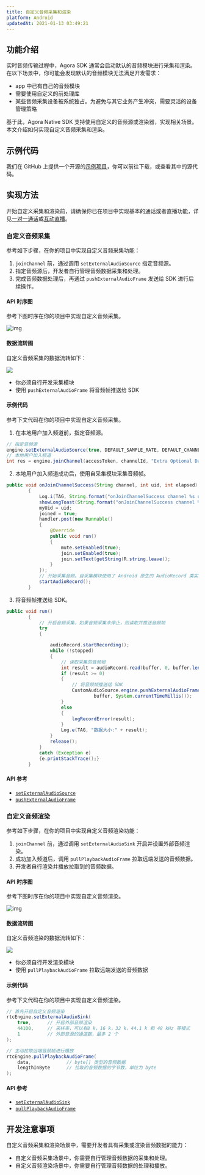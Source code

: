 ```yaml
---
title: 自定义音频采集和渲染
platform: Android
updatedAt: 2021-01-13 03:49:21
---
```


## 功能介绍

实时音频传输过程中，Agora SDK 通常会启动默认的音频模块进行采集和渲染。在以下场景中，你可能会发现默认的音频模块无法满足开发需求：

- app 中已有自己的音频模块
- 需要使用自定义的前处理库
- 某些音频采集设备被系统独占。为避免与其它业务产生冲突，需要灵活的设备管理策略

基于此，Agora Native SDK 支持使用自定义的音频源或渲染器，实现相关场景。本文介绍如何实现自定义音频采集和渲染。

## 示例代码

我们在 GitHub 上提供一个开源的[示例项目](https://github.com/AgoraIO/API-Examples/tree/master/Android/APIExample)，你可以前往下载，或查看其中的源代码。

## 实现方法

开始自定义采集和渲染前，请确保你已在项目中实现基本的通话或者直播功能，详见[一对一通话](https://docs.agora.io/cn/Voice/start_call_audio_android?platform=Android)或[互动直播](https://docs.agora.io/cn/Interactive%20Broadcast/start_live_audio_android?platform=Android)。

### 自定义音频采集

参考如下步骤，在你的项目中实现自定义音频采集功能：

1. `joinChannel` 前，通过调用 `setExternalAudioSource` 指定音频源。
2. 指定音频源后，开发者自行管理音频数据采集和处理。
3. 完成音频数据处理后，再通过 `pushExternalAudioFrame` 发送给 SDK 进行后续操作。

#### **API 时序图**

参考下图时序在你的项目中实现自定义音频采集。

![img](https://web-cdn.agora.io/docs-files/1568966776336)

#### 数据流转图

自定义音频采集的数据流转如下：

![](https://web-cdn.agora.io/docs-files/1607660076905)

- 你必须自行开发采集模块
- 使用 `pushExternalAudioFrame` 将音频帧推送给 SDK

#### 示例代码

参考下文代码在你的项目中实现自定义音频采集。

1. 在本地用户加入频道前，指定音频源。

```java
// 指定音频源
engine.setExternalAudioSource(true, DEFAULT_SAMPLE_RATE, DEFAULT_CHANNEL_COUNT);
// 本地用户加入频道
int res = engine.joinChannel(accessToken, channelId, "Extra Optional Data", 0);
```

2. 本地用户加入频道成功后，使用自采集模块采集音频帧。

```java
public void onJoinChannelSuccess(String channel, int uid, int elapsed)
        {
            Log.i(TAG, String.format("onJoinChannelSuccess channel %s uid %d", channel, uid));
            showLongToast(String.format("onJoinChannelSuccess channel %s uid %d", channel, uid));
            myUid = uid;
            joined = true;
            handler.post(new Runnable()
            {
                @Override
                public void run()
                {
                    mute.setEnabled(true);
                    join.setEnabled(true);
                    join.setText(getString(R.string.leave));
                }
            });
            // 开始采集音频。自采集模块使用了 Android 原生的 AudioRecord 类实现音频采集
            startAudioRecord();
        }
```

3. 将音频帧推送给 SDK。

```java
public void run()
        {
            // 开启音频采集，如果音频采集未停止，则读取并推送音频帧
            try
            {

                audioRecord.startRecording();
                while (!stopped)
                {
                    // 读取采集的音频帧
                    int result = audioRecord.read(buffer, 0, buffer.length);
                    if (result >= 0)
                    {
                        // 将音频帧推送给 SDK
                        CustomAudioSource.engine.pushExternalAudioFrame(
                                buffer, System.currentTimeMillis());
                    }
                    else
                    {
                        logRecordError(result);
                    }
                    Log.e(TAG, "数据大小:" + result);
                }
                release();
            }
            catch (Exception e)
            {e.printStackTrace();}
        }
```

#### API 参考

- [`setExternalAudioSource`](https://docs.agora.io/cn/Interactive%20Broadcast/API%20Reference/java/classio_1_1agora_1_1rtc_1_1_rtc_engine.html#a5e5630afd7104ee7be8b246ae004efb3)
- [`pushExternalAudioFrame`](https://docs.agora.io/cn/Interactive%20Broadcast/API%20Reference/java/classio_1_1agora_1_1rtc_1_1_rtc_engine.html#a9e219a679d066cfc2544b5e8f9d4d69f)

### 自定义音频渲染

参考如下步骤，在你的项目中实现自定义音频渲染功能：

1. `joinChannel` 前，通过调用 `setExternalAudioSink` 开启并设置外部音频渲染。
2. 成功加入频道后，调用 `pullPlaybackAudioFrame` 拉取远端发送的音频数据。
3. 开发者自行渲染并播放拉取到的音频数据。

#### API 时序图

参考下图时序在你的项目中实现自定义音频渲染。

![img](https://web-cdn.agora.io/docs-files/1568966971796)

#### 数据流转图

自定义音频渲染的数据流转如下：

![](https://web-cdn.agora.io/docs-files/1607672646235)

- 你必须自行开发渲染模块
- 使用 `pullPlaybackAudioFrame` 拉取远端发送的音频数据

#### 示例代码

参考下文代码在你的项目中实现自定义音频渲染。

```java
// 首先开启自定义音频渲染
rtcEngine.setExternalAudioSink(
    true,      // 开启外部音频渲染
    44100,     // 采样率，可以有8 k，16 k，32 k，44.1 k 和 48 kHz 等模式
    1          // 外部音源的通道数，最多 2 个
);

// 主动拉取远端音频帧进行播放
rtcEngine.pullPlaybackAudioFrame(
    data,             // byte[] 类型的音频数据
    lengthInByte      // 拉取的音频数据的字节数，单位为 byte
);
```

#### API 参考

- [`setExternalAudioSink`](https://docs.agora.io/cn/Interactive%20Broadcast/API%20Reference/java/classio_1_1agora_1_1rtc_1_1_rtc_engine.html#a270c0607d443790e92cdbd0d45ba1732)
- [`pullPlaybackAudioFrame`](https://docs.agora.io/cn/Interactive%20Broadcast/API%20Reference/java/classio_1_1agora_1_1rtc_1_1_rtc_engine.html#ae15064944870692e9a0a59fdc87654c4)

## 开发注意事项

自定义音频采集和渲染场景中，需要开发者具有采集或渲染音频数据的能力：

- 自定义音频采集场景中，你需要自行管理音频数据的采集和处理。
- 自定义音频渲染场景中，你需要自行管理音频数据的处理和播放。
